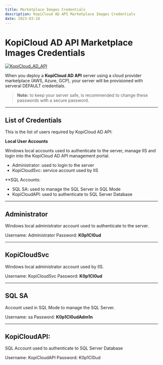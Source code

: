 ```yaml
---
title: Marketplace Images Credentials
description: KopiCloud AD API Marketplace Images Credentials
date: 2023-03-18
---
```


# KopiCloud AD API Marketplace Images Credentials
[![KopiCloud_AD_API](https://img.shields.io/badge/kopiCloud_ad-v1.0+-blueviolet.svg)](https://www.kopicloud-ad-api.com)

When you deploy a **KopiCloud AD API** server using a cloud provider marketplace (AWS, Azure, GCP), your server will be provisioned with serveral DEFAULT credentials.

> **Note:** to keep your server safe, is recommended to change these passwords with a secure password.

-----

## List of Credentials

This is the list of users required by KopiCloud AD API:

**Local User Accounts**

Windows local accounts used to authenticate to the server, manage IIS and login into the KopiCloud AD API management portal.

- Administrator: used to login to the server
- KopiCloudSvc: service account used by IIS

**SQL Accounts:

- SQL SA: used to manage the SQL Server in SQL Mode
- KopiCloudAPI: used to authenticate to SQL Server Database

-----

## Administrator

Windows local administrator account used to authenticate to the server.

Username: Administrator
Password: **K0p1Cl0ud**

-----

## KopiCloudSvc

Windows local administrator account used by IIS.

Username: KopiCloudSvc
Password: **K0p1Cl0ud**

-----

 ## SQL SA

Account used in SQL Mode to manage the SQL Server.

Username: sa
Password: **K0p1Cl0udAdm1n**

-----

## KopiCloudAPI:

SQL Account used to authenticate to SQL Server Database

Username: KopiCloudAPI
Password: K0p1Cl0ud
